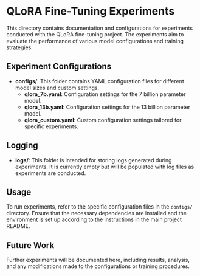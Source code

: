 # QLoRA Fine-Tuning Experiments

This directory contains documentation and configurations for experiments conducted with the QLoRA fine-tuning project. The experiments aim to evaluate the performance of various model configurations and training strategies.

## Experiment Configurations

- **configs/**: This folder contains YAML configuration files for different model sizes and custom settings.
  - **qlora_7b.yaml**: Configuration settings for the 7 billion parameter model.
  - **qlora_13b.yaml**: Configuration settings for the 13 billion parameter model.
  - **qlora_custom.yaml**: Custom configuration settings tailored for specific experiments.

## Logging

- **logs/**: This folder is intended for storing logs generated during experiments. It is currently empty but will be populated with log files as experiments are conducted.

## Usage

To run experiments, refer to the specific configuration files in the `configs/` directory. Ensure that the necessary dependencies are installed and the environment is set up according to the instructions in the main project README.

## Future Work

Further experiments will be documented here, including results, analysis, and any modifications made to the configurations or training procedures.